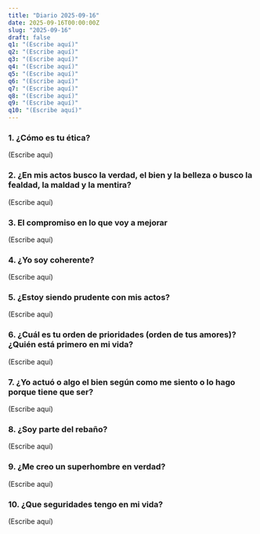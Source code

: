 ```yaml
---
title: "Diario 2025-09-16"
date: 2025-09-16T00:00:00Z
slug: "2025-09-16"
draft: false
q1: "(Escribe aquí)"
q2: "(Escribe aquí)"
q3: "(Escribe aquí)"
q4: "(Escribe aquí)"
q5: "(Escribe aquí)"
q6: "(Escribe aquí)"
q7: "(Escribe aquí)"
q8: "(Escribe aquí)"
q9: "(Escribe aquí)"
q10: "(Escribe aquí)"
---
```

### 1. ¿Cómo es tu ética?
(Escribe aquí)

### 2. ¿En mis actos busco la verdad, el bien y la belleza o busco la fealdad, la maldad y la mentira?
(Escribe aquí)

### 3. El compromiso en lo que voy a mejorar
(Escribe aquí)

### 4. ¿Yo soy coherente?
(Escribe aquí)

### 5. ¿Estoy siendo prudente con mis actos?
(Escribe aquí)

### 6. ¿Cuál es tu orden de prioridades (orden de tus amores)? ¿Quién está primero en mi vida?
(Escribe aquí)

### 7. ¿Yo actuó o algo el bien según como me siento o lo hago porque tiene que ser?
(Escribe aquí)

### 8. ¿Soy parte del rebaño?
(Escribe aquí)

### 9. ¿Me creo un superhombre en verdad?
(Escribe aquí)

### 10. ¿Que seguridades tengo en mi vida?
(Escribe aquí)
